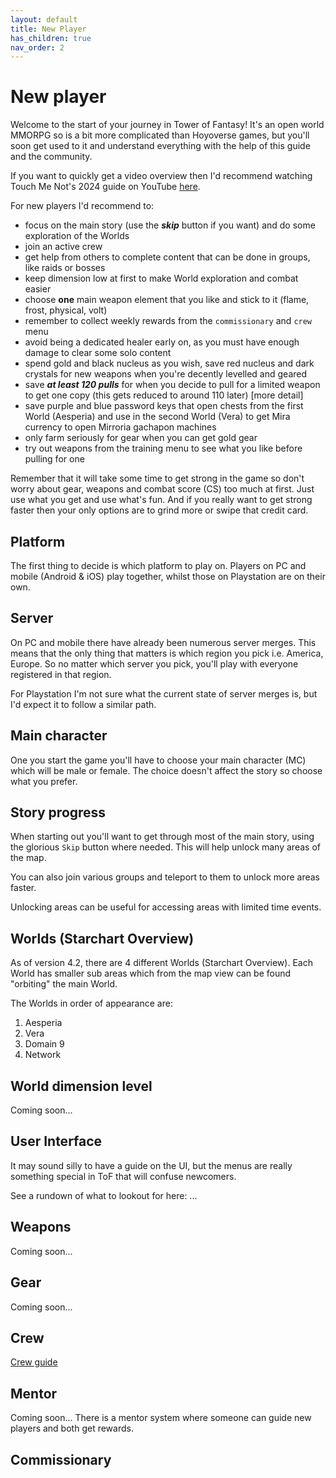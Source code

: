 ```yaml
---
layout: default
title: New Player
has_children: true
nav_order: 2
---
```


# New player
Welcome to the start of your journey in Tower of Fantasy! It's an open world MMORPG so is a bit more complicated than Hoyoverse games, but you'll soon get used to it and understand everything with the help of this guide and the community.

If you want to quickly get a video overview then I'd recommend watching Touch Me Not's 2024 guide on YouTube [here](https://www.youtube.com/watch?v=o2F5f_q9BVw).

For new players I'd recommend to:
- focus on the main story (use the **_skip_** button if you want) and do some exploration of the Worlds
- join an active crew
- get help from others to complete content that can be done in groups, like raids or bosses
- keep dimension low at first to make World exploration and combat easier
- choose **one** main weapon element that you like and stick to it (flame, frost, physical, volt)
- remember to collect weekly rewards from the `commissionary` and `crew` menu
- avoid being a dedicated healer early on, as you must have enough damage to clear some solo content
- spend gold and black nucleus as you wish, save red nucleus and dark crystals for new weapons when you're decently levelled and geared
- save **_at least 120 pulls_** for when you decide to pull for a limited weapon to get one copy (this gets reduced to around 110 later) [more detail]
- save purple and blue password keys that open chests from the first World (Aesperia) and use in the second World (Vera) to get Mira currency to open Mirroria gachapon machines
- only farm seriously for gear when you can get gold gear
- try out weapons from the training menu to see what you like before pulling for one

Remember that it will take some time to get strong in the game so don't worry about gear, weapons and combat score (CS) too much at first. Just use what you get and use what's fun. And if you really want to get strong faster then your only options are to grind more or swipe that credit card.

## Platform
The first thing to decide is which platform to play on. Players on PC and mobile (Android & iOS) play together, whilst those on Playstation are on their own.

## Server
On PC and mobile there have already been numerous server merges. This means that the only thing that matters is which region you pick i.e. America, Europe. So no matter which server you pick, you'll play with everyone registered in that region.

For Playstation I'm not sure what the current state of server merges is, but I'd expect it to follow a similar path.

## Main character
One you start the game you'll have to choose your main character (MC) which will be male or female. The choice doesn't affect the story so choose what you prefer.

## Story progress
When starting out you'll want to get through most of the main story, using the glorious `Skip` button where needed. This will help unlock many areas of the map.

You can also join various groups and teleport to them to unlock more areas faster.

Unlocking areas can be useful for accessing areas with limited time events.

## Worlds (Starchart Overview)
As of version 4.2, there are 4 different Worlds (Starchart Overview). Each World has smaller sub areas which from the map view can be found "orbiting" the main World.

The Worlds in order of appearance are:
1. Aesperia
2. Vera
3. Domain 9
4. Network

## World dimension level
Coming soon...

## User Interface
It may sound silly to have a guide on the UI, but the menus are really something special in ToF that will confuse newcomers.

See a rundown of what to lookout for here: ...

## Weapons
Coming soon...

## Gear
Coming soon...

## Crew
[Crew guide](https://tofnoob.github.io/new_player/crew.html)

## Mentor
Coming soon...
There is a mentor system where someone can guide new players and both get rewards.

## Commissionary
